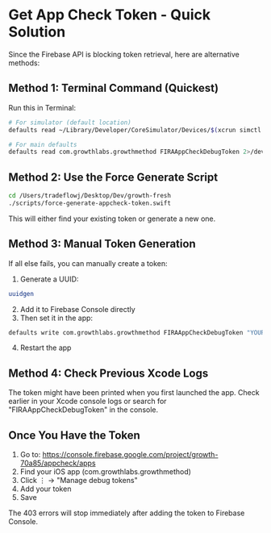# Get App Check Token - Quick Solution

Since the Firebase API is blocking token retrieval, here are alternative methods:

## Method 1: Terminal Command (Quickest)

Run this in Terminal:

```bash
# For simulator (default location)
defaults read ~/Library/Developer/CoreSimulator/Devices/$(xcrun simctl list devices | grep Booted | awk '{print $4}' | tr -d '()')/data/Containers/Data/Application/*/Library/Preferences/com.growthlabs.growthmethod.plist FIRAAppCheckDebugToken 2>/dev/null || echo "Token not found in simulator"

# For main defaults
defaults read com.growthlabs.growthmethod FIRAAppCheckDebugToken 2>/dev/null || echo "Token not found in main defaults"
```

## Method 2: Use the Force Generate Script

```bash
cd /Users/tradeflowj/Desktop/Dev/growth-fresh
./scripts/force-generate-appcheck-token.swift
```

This will either find your existing token or generate a new one.

## Method 3: Manual Token Generation

If all else fails, you can manually create a token:

1. Generate a UUID:
```bash
uuidgen
```

2. Add it to Firebase Console directly
3. Then set it in the app:
```bash
defaults write com.growthlabs.growthmethod FIRAAppCheckDebugToken "YOUR-UUID-HERE"
```
4. Restart the app

## Method 4: Check Previous Xcode Logs

The token might have been printed when you first launched the app. Check earlier in your Xcode console logs or search for "FIRAAppCheckDebugToken" in the console.

## Once You Have the Token

1. Go to: https://console.firebase.google.com/project/growth-70a85/appcheck/apps
2. Find your iOS app (com.growthlabs.growthmethod)
3. Click ⋮ → "Manage debug tokens"
4. Add your token
5. Save

The 403 errors will stop immediately after adding the token to Firebase Console.